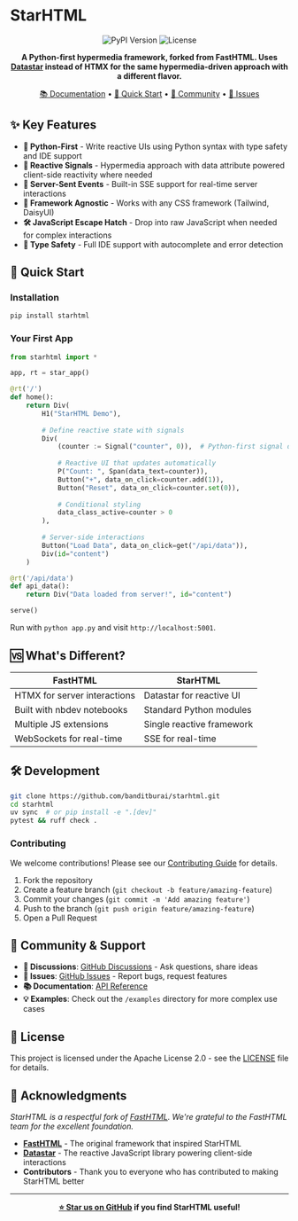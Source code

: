 # StarHTML

<div align="center">

![PyPI Version](https://img.shields.io/pypi/v/starhtml?style=for-the-badge)
![License](https://img.shields.io/github/license/banditburai/starhtml?style=for-the-badge)

**A Python-first hypermedia framework, forked from FastHTML. Uses [Datastar](https://data-star.dev/) instead of HTMX for the same hypermedia-driven approach with a different flavor.**

[📚 Documentation](https://github.com/banditburai/starhtml/blob/main/api.md) • [🚀 Quick Start](#quick-start) • [💬 Community](https://github.com/banditburai/starhtml/discussions) • [🐛 Issues](https://github.com/banditburai/starhtml/issues)

</div>

## ✨ Key Features

- **🐍 Python-First** - Write reactive UIs using Python syntax with type safety and IDE support
- **🔄 Reactive Signals** - Hypermedia approach with data attribute powered client-side reactivity where needed
- **📡 Server-Sent Events** - Built-in SSE support for real-time server interactions
- **🎨 Framework Agnostic** - Works with any CSS framework (Tailwind, DaisyUI)
- **🛠️ JavaScript Escape Hatch** - Drop into raw JavaScript when needed for complex interactions
- **🎯 Type Safety** - Full IDE support with autocomplete and error detection

## 🚀 Quick Start

### Installation

```bash
pip install starhtml
```

### Your First App

```python
from starhtml import *

app, rt = star_app()

@rt('/')
def home():
    return Div(
        H1("StarHTML Demo"),
        
        # Define reactive state with signals
        Div(
            (counter := Signal("counter", 0)),  # Python-first signal definition
            
            # Reactive UI that updates automatically
            P("Count: ", Span(data_text=counter)),
            Button("+", data_on_click=counter.add(1)),
            Button("Reset", data_on_click=counter.set(0)),
            
            # Conditional styling
            data_class_active=counter > 0
        ),
        
        # Server-side interactions
        Button("Load Data", data_on_click=get("/api/data")),
        Div(id="content")
    )

@rt('/api/data')
def api_data():
    return Div("Data loaded from server!", id="content")

serve()
```

Run with `python app.py` and visit `http://localhost:5001`.

## 🆚 What's Different?

| FastHTML | StarHTML |
|----------|----------|
| HTMX for server interactions | Datastar for reactive UI |
| Built with nbdev notebooks | Standard Python modules |
| Multiple JS extensions | Single reactive framework |
| WebSockets for real-time | SSE for real-time |


## 🛠️ Development

```bash
git clone https://github.com/banditburai/starhtml.git
cd starhtml
uv sync  # or pip install -e ".[dev]"
pytest && ruff check .
```

### Contributing

We welcome contributions! Please see our [Contributing Guide](CONTRIBUTING.md) for details.

1. Fork the repository
2. Create a feature branch (`git checkout -b feature/amazing-feature`)
3. Commit your changes (`git commit -m 'Add amazing feature'`)
4. Push to the branch (`git push origin feature/amazing-feature`)
5. Open a Pull Request

## 🤝 Community & Support

- **💬 Discussions**: [GitHub Discussions](https://github.com/banditburai/starhtml/discussions) - Ask questions, share ideas
- **🐛 Issues**: [GitHub Issues](https://github.com/banditburai/starhtml/issues) - Report bugs, request features
- **📚 Documentation**: [API Reference](https://github.com/banditburai/starhtml/blob/main/api.md)
- **💡 Examples**: Check out the `/examples` directory for more complex use cases

## 📄 License

This project is licensed under the Apache License 2.0 - see the [LICENSE](LICENSE) file for details.

## 🙏 Acknowledgments

*StarHTML is a respectful fork of [FastHTML](https://github.com/AnswerDotAI/fasthtml). We're grateful to the FastHTML team for the excellent foundation.*

- **[FastHTML](https://github.com/AnswerDotAI/fasthtml)** - The original framework that inspired StarHTML
- **[Datastar](https://data-star.dev/)** - The reactive JavaScript library powering client-side interactions
- **Contributors** - Thank you to everyone who has contributed to making StarHTML better

---

<div align="center">

**[⭐ Star us on GitHub](https://github.com/banditburai/starhtml) if you find StarHTML useful!**

</div>
